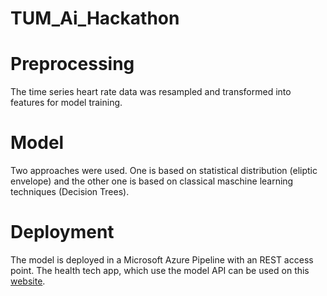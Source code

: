 # TUM_Ai_Hackathon

# Preprocessing
The time series heart rate data was resampled and transformed into features for model training.

# Model
Two approaches were used. One is based on statistical distribution (eliptic envelope) and the other one is based on classical maschine learning techniques (Decision Trees).

# Deployment
The model is deployed in a Microsoft Azure Pipeline with an REST access point.
The health tech app, which use the model API can be used on this [website](https://health-ai.webflow.io/).
